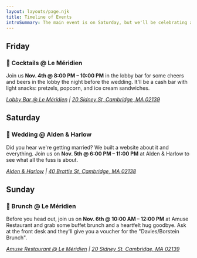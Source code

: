 ```yaml
---
layout: layouts/page.njk
title: Timeline of Events
introSummary: The main event is on Saturday, but we'll be celebrating all weekend — and you're *all* invited! Both Friday cocktails and Sunday brunch will be casual events, i.e. non-seated, come and go as you want.
---
```

## Friday

### 🥂 Cocktails @ Le Méridien

Join us **Nov. 4th @ 8:00 PM – 10:00 PM** in the lobby bar for some cheers and beers in the lobby the night before the wedding. It'll be a cash bar with light snacks: pretzels, popcorn, and ice cream sandwiches.
<address>
  <a href="https://www.marriott.com/en-us/hotels/bosbm-le-meridien-boston-cambridge/dining/">Lobby Bar @ Le Méridien</a>
  |
  <a href="https://g.page/le-meridien-boston-cambridge?share">20 Sidney St, Cambridge, MA 02139</a>
</address>

<div class="atcb">
  <script type="application/ld+json">
    {
      "event": {
        "@context": "https://schema.org",
        "@type": "Event",
        "name": "🥂 Friday Cocktails | Andrew & Meredith 2022",
        "description": "1st Floor Bar • Join us for some cheers and beers in the lobby the night before the big day.",
        "startDate": "11-04-2022T20:00",
        "endDate": "11-04-2022T22:00",
        "location": "Le Méridien Boston Cambridge, 20 Sidney St, Cambridge, MA 02139, USA"
      },
      "label": "Add to Calendar",
      "options": [
        "Apple",
        "Google",
        "iCal",
        "Microsoft365",
        "Outlook.com",
        "Yahoo"
      ],
      "timeZone": "America/New_York",
      "timeZoneOffset": "-04:00",
      "trigger": "click",
      "iCalFileName": "Reminder-Event"
    }
  </script>
</div>

## Saturday

### 💍 Wedding @ Alden & Harlow

Did you hear we're getting married? We built a website about it and everything. Join us on **Nov. 5th @ 6:00 PM – 11:00 PM** at Alden & Harlow to see what all the fuss is about.

<address>
  <a href="http://aldenharlow.com">Alden & Harlow</a>
  |
  <a href="https://goo.gl/maps/BobSuWzxYGNsw65MA)">40 Brattle St, Cambridge, MA 02138</a>
</address>

<div class="atcb">
  <script type="application/ld+json">
    {
      "event": {
        "@context": "https://schema.org",
        "@type": "Event",
        "name": "💍 Ceremony + Reception | Andrew & Meredith 2022",
        "description": "[h2]Location[/h2]The [strong]entire event[/strong] – ceremony, cocktails, dinner, and dancing — will be held at one of our favorite restaurants in Boston, [url]http://www.aldenharlow.com|Alden & Harlow[/url]. It's a cozy spot with a whole lot of character. And lucky for us, we'll have the whole place to ourselves.\n\n[h2]Schedule[/h2]We'll be celebrating together from [strong]6:00 PM – 11:00 PM[/strong], and here's a rough idea of what to expect:\n\n[strong]6:00 PM | Arrival[/strong]\n. Guests arrive to champagne glasses and give each other hearty hellos and hugs.\n\n[strong]6:30 PM | Ceremony[/strong]\n. Andrew and Meredith say 'I do' (and a few other cute things).\n\n[strong]7:00 PM | Cocktail Hour[/strong]\n. Everyone celebrates by mingling over some cocktails and appetizers.\n\n[strong]8:00 PM | Dinner[/strong]\n. Mingling continues and dinner fare materializes, buffet style (seating for everyone, but nothing assigned). Some lovely people will make lovely toasts. Maybe a ceremonial dance or two featuring the newlyweds.\n\n[strong]9:00 PM | Dancing[/strong]\n. Partayyyyyy tiiiiiime. Let's dance. No Macarena and no slow songs (no offense). Only 100% party jams. Don't forget to stop by the photo booth!\n\n[strong]11:00 PM | Goodbyes[/strong]\n. Late night snacks and some bittersweet goodbyes.",
        "startDate": "11-05-2022T18:00",
        "endDate": "11-05-2022T23:00",
        "location": "Alden & Harlow, 40 Brattle St, Cambridge, MA 02138, USA"
      },
      "label": "Add to Calendar",
      "options": [
        "Apple",
        "Google",
        "iCal",
        "Microsoft365",
        "Outlook.com",
        "Yahoo"
      ],
      "timeZone": "America/New_York",
      "timeZoneOffset": "-04:00",
      "trigger": "click",
      "iCalFileName": "Reminder-Event"
    }
  </script>
</div>


## Sunday

### 🍳 Brunch @ Le Méridien

Before you head out, join us on **Nov. 6th @ 10:00 AM – 12:00 PM** at Amuse Restaurant and grab some buffet brunch and a heartfelt hug goodbye. Ask at the front desk and they'll give you a voucher for the "Davies/Borstein Brunch".
<address>
  <a href="https://www.instagram.com/amusecambridge/">Amuse Restaurant @ Le Méridien</a>
  |
  <a href="https://g.page/le-meridien-boston-cambridge?share">20 Sidney St, Cambridge, MA 02139</a>
</address>

<div class="atcb">
  <script type="application/ld+json">
    {
      "event": {
        "@context": "https://schema.org",
        "@type": "Event",
        "name": "🍳 Sunday Brunch | Andrew & Meredith 2022",
        "description": "Amuse Restaurant • Before you head out, grab some buffet brunch and a heartfelt hug goodbye.",
        "startDate": "11-06-2022T10:00",
        "endDate": "11-06-2022T12:00",
        "location": "Le Méridien Boston Cambridge, 20 Sidney St, Cambridge, MA 02139, USA"
      },
      "label": "Add to Calendar",
      "options": [
        "Apple",
        "Google",
        "iCal",
        "Microsoft365",
        "Outlook.com",
        "Yahoo"
      ],
      "timeZone": "America/New_York",
      "timeZoneOffset": "-04:00",
      "trigger": "click",
      "iCalFileName": "Reminder-Event"
    }
  </script>
</div>

